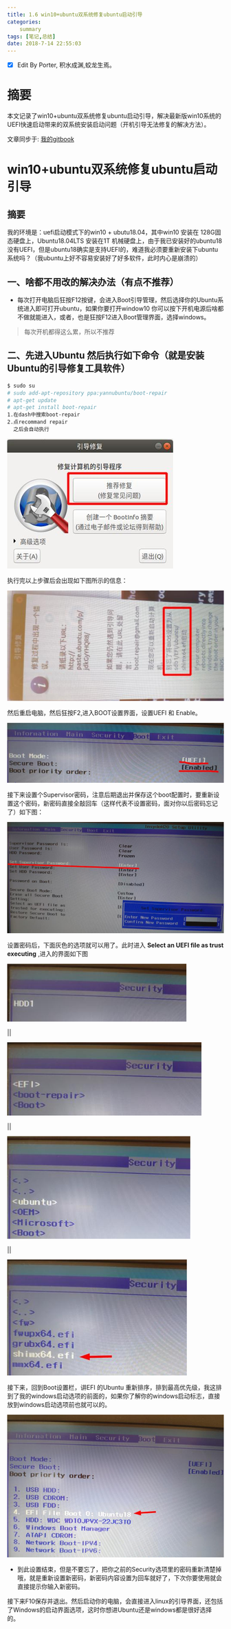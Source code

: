 ```yaml
---
title: 1.6 win10+ubuntu双系统修复ubuntu启动引导
categories:     
    summary    
tags: [笔记,总结]
date: 2018-7-14 22:55:03
---
```


- [x] Edit By Porter, 积水成渊,蛟龙生焉。

# 摘要

本文记录了win10+ubuntu双系统修复ubuntu启动引导，解决最新版win10系统的UEFI快速启动带来的双系统安装启动问题（开机引导无法修复的解决方法）。

文章同步于: [我的gitbook](https://porter.gitbook.io/)

<!-- more -->

# win10+ubuntu双系统修复ubuntu启动引导

## 摘要


我的环境是：uefi启动模式下的win10 + ubutu18.04，其中win10 安装在 128G固态硬盘上，Ubuntu18.04LTS 安装在1T 机械硬盘上，由于我已安装好的ubuntu18 没有UEFI，但是ubuntu18确实是支持UEFI的，难道我必须要重新安装下ubuntu系统吗？（我ubuntu上好不容易安装好了好多软件，此时内心是崩溃的）

## 一、啥都不用改的解决办法（有点不推荐）

* 每次打开电脑后狂按F12按键，会进入Boot引导管理，然后选择你的Ubuntu系统进入即可打开ubuntu，如果你要打开window10 你可以按下开机电源后啥都不做就能进入，或者，也是狂按F12进入Boot管理界面，选择windows。

> 每次开机都得这么累，所以不推荐

## 二、先进入Ubuntu 然后执行如下命令（就是安装Ubuntu的引导修复工具软件）

```bash
$ sudo su
# sudo add-apt-repository ppa:yannubuntu/boot-repair
# apt-get update
# apt-get install boot-repair
1.在dash中搜索boot-repair
2.点recommand repair
  之后会自动执行
```

![recommand repair](./image1/LinuxAndWin10Boot.jpeg)

执行完以上步骤后会出现如下图所示的信息：

![执行完后显示](./image1/LinuxAndWin10Boot2.1.jpeg)

然后重启电脑，然后狂按F2,进入BOOT设置界面，设置UEFI 和 Enable。

![执行完后显示](./image1/LinuxAndWin10Boot2.2.jpeg)

接下来设置个Supervisor密码，注意后期退出并保存这个boot配置时，要重新设置这个密码，新密码直接全敲回车（这样代表不设置密码，面对你以后密码忘记了）如下图：

![执行完后显示](./image1/LinuxAndWin10Boot2.3.jpeg)

设置密码后，下面灰色的选项就可以用了。此时进入 **Select an UEFI file as trust executing** ,进入的界面如下图

![执行完后显示](./image1/LinuxAndWin10Boot2.4.jpeg)

||

![执行完后显示](./image1/LinuxAndWin10Boot2.5.jpeg)

||

![执行完后显示](./image1/LinuxAndWin10Boot2.6.jpeg)

||

![执行完后显示](./image1/LinuxAndWin10Boot2.7.jpeg)

接下来，回到Boot设置栏，讲EFI 的Ubuntu 重新排序，排到最高优先级，我这排到了我的windows启动选项的前面的，如果你了解你的windows启动标志，直接放到windows启动选项前也就可以的。

![执行完后显示](./image1/LinuxAndWin10Boot2.8.jpeg)

* 到此设置结束，但是不要忘了，把你之前的Security选项里的密码重新清楚掉哦，就是重新设置新密码，新密码内容设置为回车就好了，下次你要使用就会直接提示你输入新密码。

接下来F10保存并退出。然后启动你的电脑，会直接进入linux的引导界面，还包括了Windows的启动界面选项，这时你想进Ubuntu还是windows都是很好选择的。